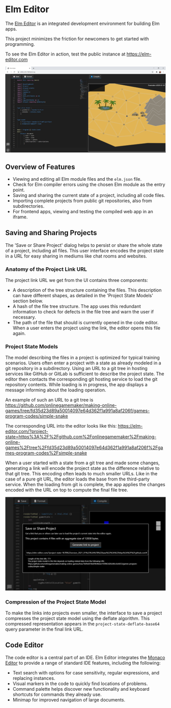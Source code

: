 # Elm Editor

The [Elm Editor](https://github.com/elm-fullstack/elm-fullstack/tree/main/implement/example-apps/elm-editor) is an integrated development environment for building Elm apps.

This project minimizes the friction for newcomers to get started with programming.

To see the Elm Editor in action, test the public instance at https://elm-editor.com

![working on a game using the Elm Editor](./../../../guide/image/2020-12-31-elm-editor-with-project-freemake.png)

## Overview of Features

+ Viewing and editing all Elm module files and the `elm.json` file.
+ Check for Elm compiler errors using the chosen Elm module as the entry point.
+ Saving and sharing the current state of a project, including all code files.
+ Importing complete projects from public git repositories, also from subdirectories.
+ For frontend apps, viewing and testing the compiled web app in an iframe.


## Saving and Sharing Projects

The 'Save or Share Project' dialog helps to persist or share the whole state of a project, including all files. This user interface encodes the project state in a URL for easy sharing in mediums like chat rooms and websites.

### Anatomy of the Project Link URL

The project link URL we get from the UI contains three components:

+ A description of the tree structure containing the files. This description can have different shapes, as detailed in the 'Project State Models' section below.
+ A hash of the file tree structure. The app uses this redundant information to check for defects in the file tree and warn the user if necessary.
+ The path of the file that should is currently opened in the code editor. When a user enters the project using the link, the editor opens this file again.

### Project State Models

The model describing the files in a project is optimized for typical training scenarios. Users often enter a project with a state as already modeled in a git repository in a subdirectory. Using an URL to a git tree in hosting services like GitHub or GitLab is sufficient to describe the project state. The editor then contacts the corresponding git hosting service to load the git repository contents. While loading is in progress, the app displays a message informing about the loading operation.

An example of such an URL to a git tree is https://github.com/onlinegamemaker/making-online-games/tree/fd35d23d89a50014097e64d362f1a991a8af206f/games-program-codes/simple-snake

The corresponding URL into the editor looks like this:
https://elm-editor.com/?project-state=https%3A%2F%2Fgithub.com%2Fonlinegamemaker%2Fmaking-online-games%2Ftree%2Ffd35d23d89a50014097e64d362f1a991a8af206f%2Fgames-program-codes%2Fsimple-snake

When a user started with a state from a git tree and made some changes, generating a link will encode the project state as the difference relative to that git tree. This encoding often leads to much smaller URLs. Like in the case of a pure git URL, the editor loads the base from the third-party service. When the loading from git is complete, the app applies the changes encoded with the URL on top to compute the final file tree.

![Saving a project state based on difference to git tree](./../../../guide/image/2021-01-16-elm-editor-save-project-diff-based.png)

### Compression of the Project State Model

To make the links into projects even smaller, the interface to save a project compresses the project state model using the deflate algorithm. This compressed representation appears in the `project-state-deflate-base64` query parameter in the final link URL.


## Code Editor

The code editor is a central part of an IDE. Elm Editor integrates the [Monaco Editor](https://microsoft.github.io/monaco-editor/) to provide a range of standard IDE features, including the following:

+ Text search with options for case sensitivity, regular expressions, and replacing instances.
+ Visual markers in the code to quickly find locations of problems.
+ Command palette helps discover new functionality and keyboard shortcuts for commands they already use.
+ Minimap for improved navigation of large documents.
